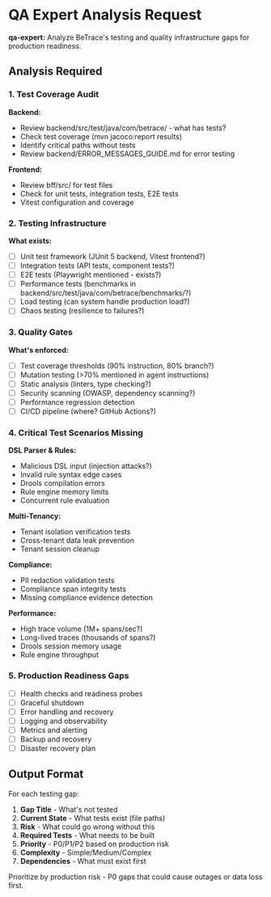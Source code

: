 # QA Expert Analysis Request

**qa-expert:** Analyze BeTrace's testing and quality infrastructure gaps for production readiness.

## Analysis Required

### 1. Test Coverage Audit
**Backend:**
- Review backend/src/test/java/com/betrace/ - what has tests?
- Check test coverage (mvn jacoco:report results)
- Identify critical paths without tests
- Review backend/ERROR_MESSAGES_GUIDE.md for error testing

**Frontend:**
- Review bff/src/ for test files
- Check for unit tests, integration tests, E2E tests
- Vitest configuration and coverage

### 2. Testing Infrastructure
**What exists:**
- [ ] Unit test framework (JUnit 5 backend, Vitest frontend?)
- [ ] Integration tests (API tests, component tests?)
- [ ] E2E tests (Playwright mentioned - exists?)
- [ ] Performance tests (benchmarks in backend/src/test/java/com/betrace/benchmarks/?)
- [ ] Load testing (can system handle production load?)
- [ ] Chaos testing (resilience to failures?)

### 3. Quality Gates
**What's enforced:**
- [ ] Test coverage thresholds (90% instruction, 80% branch?)
- [ ] Mutation testing (>70% mentioned in agent instructions)
- [ ] Static analysis (linters, type checking?)
- [ ] Security scanning (OWASP, dependency scanning?)
- [ ] Performance regression detection
- [ ] CI/CD pipeline (where? GitHub Actions?)

### 4. Critical Test Scenarios Missing
**DSL Parser & Rules:**
- Malicious DSL input (injection attacks?)
- Invalid rule syntax edge cases
- Drools compilation errors
- Rule engine memory limits
- Concurrent rule evaluation

**Multi-Tenancy:**
- Tenant isolation verification tests
- Cross-tenant data leak prevention
- Tenant session cleanup

**Compliance:**
- PII redaction validation tests
- Compliance span integrity tests
- Missing compliance evidence detection

**Performance:**
- High trace volume (1M+ spans/sec?)
- Long-lived traces (thousands of spans?)
- Drools session memory usage
- Rule engine throughput

### 5. Production Readiness Gaps
- [ ] Health checks and readiness probes
- [ ] Graceful shutdown
- [ ] Error handling and recovery
- [ ] Logging and observability
- [ ] Metrics and alerting
- [ ] Backup and recovery
- [ ] Disaster recovery plan

## Output Format

For each testing gap:
1. **Gap Title** - What's not tested
2. **Current State** - What tests exist (file paths)
3. **Risk** - What could go wrong without this
4. **Required Tests** - What needs to be built
5. **Priority** - P0/P1/P2 based on production risk
6. **Complexity** - Simple/Medium/Complex
7. **Dependencies** - What must exist first

Prioritize by production risk - P0 gaps that could cause outages or data loss first.
